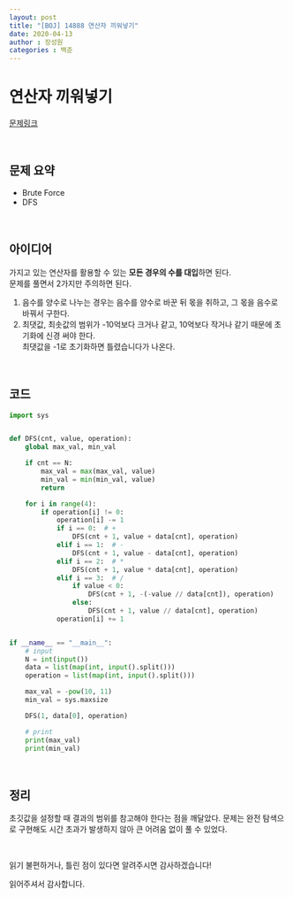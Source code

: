 ```yaml
---
layout: post
title: "[BOJ] 14888 연산자 끼워넣기"
date: 2020-04-13
author : 장성원
categories : 백준
---
```


# 연산자 끼워넣기

[문제링크](https://www.acmicpc.net/problem/14888)

<br>

## 문제 요약

- Brute Force
- DFS

<br>

## 아이디어

가지고 있는 연산자를 활용할 수 있는 **모든 경우의 수를 대입**하면 된다.    
문제를 풀면서 2가지만 주의하면 된다.    

1. 음수를 양수로 나누는 경우는 음수를 양수로 바꾼 뒤 몫을 취하고, 그 몫을 음수로 바꿔서 구한다.  
2. 최댓값, 최솟값의 범위가 -10억보다 크거나 같고, 10억보다 작거나 같기 때문에 초기화에 신경 써야 한다.  
   최댓값을 -1로 초기화하면 틀렸습니다가 나온다.

<br>

## 코드

```python
import sys


def DFS(cnt, value, operation):
    global max_val, min_val

    if cnt == N:
        max_val = max(max_val, value)
        min_val = min(min_val, value)
        return

    for i in range(4):
        if operation[i] != 0:
            operation[i] -= 1
            if i == 0:  # +
                DFS(cnt + 1, value + data[cnt], operation)
            elif i == 1:  # -
                DFS(cnt + 1, value - data[cnt], operation)
            elif i == 2:  # *
                DFS(cnt + 1, value * data[cnt], operation)
            elif i == 3:  # /
                if value < 0:
                    DFS(cnt + 1, -(-value // data[cnt]), operation)
                else:
                    DFS(cnt + 1, value // data[cnt], operation)
            operation[i] += 1


if __name__ == "__main__":
    # input
    N = int(input())
    data = list(map(int, input().split()))
    operation = list(map(int, input().split()))

    max_val = -pow(10, 11)
    min_val = sys.maxsize

    DFS(1, data[0], operation)

    # print
    print(max_val)
    print(min_val)

```

<br>

## 정리

초깃값을 설정할 때 결과의 범위를 참고해야 한다는 점을 깨달았다. 문제는 완전 탐색으로 구현해도 시간 초과가 발생하지 않아 큰 어려움 없이 풀 수 있었다.

 <br>

읽기 불편하거나, 틀린 점이 있다면 알려주시면 감사하겠습니다!

읽어주셔서 감사합니다.